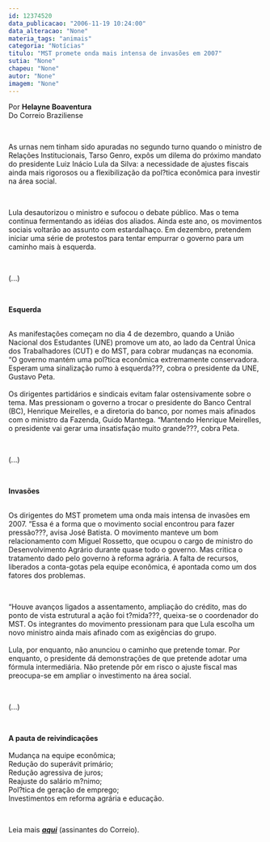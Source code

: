 ```yaml
---
id: 12374520
data_publicacao: "2006-11-19 10:24:00"
data_alteracao: "None"
materia_tags: "animais"
categoria: "Notícias"
titulo: "MST promete onda mais intensa de invasões em 2007"
sutia: "None"
chapeu: "None"
autor: "None"
imagem: "None"
---
```

<p><P class=MsoNormal style=\"MARGIN: 0cm 0cm 0pt\"><SPAN style=\"FONT-SIZE: 10pt; COLOR: black; FONT-FAMILY: Verdana\">Por <B style=\"mso-bidi-font-weight: normal\">Helayne Boaventura<BR></B>Do Correio Braziliense<?xml:namespace prefix = o ns = \"urn:schemas-microsoft-com:office:office\" /><o:p></o:p></SPAN></P></p>
<p><P class=MsoNormal style=\"MARGIN: 0cm 0cm 0pt\"><SPAN style=\"FONT-SIZE: 10pt; COLOR: black; FONT-FAMILY: Verdana\"><o:p>&nbsp;</o:p></SPAN></P></p>
<p><P class=MsoNormal style=\"MARGIN: 0cm 0cm 0pt\"><SPAN style=\"FONT-SIZE: 10pt; COLOR: black; FONT-FAMILY: Verdana\">As urnas nem tinham sido apuradas no segundo turno quando o ministro de Relações Institucionais, Tarso Genro, expôs um dilema do próximo mandato do presidente Luiz Inácio Lula da Silva: a necessidade de ajustes fiscais ainda mais rigorosos ou a flexibilização da pol?tica econômica para investir na área social. <o:p></o:p></SPAN></P></p>
<p><P class=MsoNormal style=\"MARGIN: 0cm 0cm 0pt\"><SPAN style=\"FONT-SIZE: 10pt; COLOR: black; FONT-FAMILY: Verdana\"><o:p>&nbsp;</o:p></SPAN></P></p>
<p><P class=MsoNormal style=\"MARGIN: 0cm 0cm 0pt\"><SPAN style=\"FONT-SIZE: 10pt; COLOR: black; FONT-FAMILY: Verdana\">Lula desautorizou o ministro e sufocou o debate público. Mas o tema continua fermentando as idéias dos aliados. Ainda este ano, os movimentos sociais voltarão ao assunto com estardalhaço. Em dezembro, pretendem iniciar uma série de protestos para tentar empurrar o governo para um caminho mais à esquerda.<o:p></o:p></SPAN></P></p>
<p><P class=MsoNormal style=\"MARGIN: 0cm 0cm 0pt\"><SPAN style=\"FONT-SIZE: 10pt; COLOR: black; FONT-FAMILY: Verdana; mso-bidi-font-weight: bold\"><o:p>&nbsp;</o:p></SPAN></P></p>
<p><P class=MsoNormal style=\"MARGIN: 0cm 0cm 0pt\"><SPAN style=\"FONT-SIZE: 10pt; COLOR: black; FONT-FAMILY: Verdana; mso-bidi-font-weight: bold\">(...)<o:p></o:p></SPAN></P></p>
<p><P class=MsoNormal style=\"MARGIN: 0cm 0cm 0pt\"><B><SPAN style=\"FONT-SIZE: 10pt; COLOR: black; FONT-FAMILY: Verdana\"><o:p>&nbsp;</o:p></SPAN></B></P></p>
<p><P class=MsoNormal style=\"MARGIN: 0cm 0cm 0pt\"><B><SPAN style=\"FONT-SIZE: 10pt; COLOR: black; FONT-FAMILY: Verdana\">Esquerda<o:p></o:p></SPAN></B></P></p>
<p><P class=MsoNormal style=\"MARGIN: 0cm 0cm 0pt\"><SPAN style=\"FONT-SIZE: 10pt; COLOR: black; FONT-FAMILY: Verdana\"><SPAN style=\"mso-spacerun: yes\"></SPAN><BR>As manifestações começam no dia 4 de dezembro, quando a União Nacional dos Estudantes (UNE) promove um ato, ao lado da Central Única dos Trabalhadores (CUT) e do MST, para cobrar mudanças na economia. “O governo mantém uma pol?tica econômica extremamente conservadora. Esperam uma sinalização rumo à esquerda???, cobra o presidente da UNE, Gustavo Peta. <BR><BR>Os dirigentes partidários e sindicais evitam falar ostensivamente sobre o tema. Mas pressionam o governo a trocar o presidente do Banco Central (BC), Henrique Meirelles, e a diretoria do banco, por nomes mais afinados com o ministro da Fazenda, Guido Mantega. “Mantendo Henrique Meirelles, o presidente vai gerar uma insatisfação muito grande???, cobra Peta.<B><o:p></o:p></B></SPAN></P></p>
<p><P class=MsoNormal style=\"MARGIN: 0cm 0cm 0pt\"><B><SPAN style=\"FONT-SIZE: 10pt; COLOR: black; FONT-FAMILY: Verdana\"><o:p>&nbsp;</o:p></SPAN></B></P></p>
<p><P class=MsoNormal style=\"MARGIN: 0cm 0cm 0pt\"><SPAN style=\"FONT-SIZE: 10pt; COLOR: black; FONT-FAMILY: Verdana; mso-bidi-font-weight: bold\">(...)<o:p></o:p></SPAN></P></p>
<p><P class=MsoNormal style=\"MARGIN: 0cm 0cm 0pt\"><B><SPAN style=\"FONT-SIZE: 10pt; COLOR: black; FONT-FAMILY: Verdana\"><o:p>&nbsp;</o:p></SPAN></B></P></p>
<p><P class=MsoNormal style=\"MARGIN: 0cm 0cm 0pt\"><B><SPAN style=\"FONT-SIZE: 10pt; COLOR: black; FONT-FAMILY: Verdana\">Invasões</SPAN></B><SPAN style=\"FONT-SIZE: 10pt; COLOR: black; FONT-FAMILY: Verdana\"> <BR style=\"mso-special-character: line-break\"><BR style=\"mso-special-character: line-break\"><o:p></o:p></SPAN></P></p>
<p><P class=MsoNormal style=\"MARGIN: 0cm 0cm 0pt\"><SPAN style=\"FONT-SIZE: 10pt; COLOR: black; FONT-FAMILY: Verdana\">Os dirigentes do MST prometem uma onda mais intensa de invasões em 2007. “Essa é a forma que o movimento social encontrou para fazer pressão???, avisa José Batista. O movimento manteve um bom relacionamento com Miguel Rossetto, que ocupou o cargo de ministro do Desenvolvimento Agrário durante quase todo o governo. Mas critica o tratamento dado pelo governo à reforma agrária. A falta de recursos, liberados a conta-gotas pela equipe econômica, é apontada como um dos fatores dos problemas. <o:p></o:p></SPAN></P></p>
<p><P class=MsoNormal style=\"MARGIN: 0cm 0cm 0pt\"><SPAN style=\"FONT-SIZE: 10pt; COLOR: black; FONT-FAMILY: Verdana\"><o:p>&nbsp;</o:p></SPAN></P></p>
<p><P class=MsoNormal style=\"MARGIN: 0cm 0cm 0pt\"><SPAN style=\"FONT-SIZE: 10pt; COLOR: black; FONT-FAMILY: Verdana\">“Houve avanços ligados a assentamento, ampliação do crédito, mas do ponto de vista estrutural a ação foi t?mida???, queixa-se o coordenador do MST. Os integrantes do movimento pressionam para que Lula escolha um novo ministro ainda mais afinado com as exigências do grupo. <BR><BR>Lula, por enquanto, não anunciou o caminho que pretende tomar. Por enquanto, o presidente dá demonstrações de que pretende adotar uma fórmula intermediária. Não pretende pôr em risco o ajuste fiscal mas preocupa-se em ampliar o investimento na área social.<o:p></o:p></SPAN></P></p>
<p><P class=MsoNormal style=\"MARGIN: 0cm 0cm 0pt\"><SPAN style=\"FONT-SIZE: 10pt; COLOR: black; FONT-FAMILY: Verdana\"><o:p>&nbsp;</o:p></SPAN></P></p>
<p><P class=MsoNormal style=\"MARGIN: 0cm 0cm 0pt\"><SPAN style=\"FONT-SIZE: 10pt; COLOR: black; FONT-FAMILY: Verdana\">(...)<o:p></o:p></SPAN></P></p>
<p><P class=MsoNormal style=\"MARGIN: 0cm 0cm 0pt\"><SPAN style=\"FONT-SIZE: 10pt; COLOR: black; FONT-FAMILY: Verdana\"><o:p>&nbsp;</o:p></SPAN></P></p>
<p><P class=MsoNormal style=\"MARGIN: 0cm 0cm 0pt\"><SPAN style=\"FONT-SIZE: 10pt; COLOR: black; FONT-FAMILY: Verdana\"><o:p></o:p></SPAN></P></p>
<p><P class=MsoNormal style=\"MARGIN: 0cm 0cm 0pt\"><SPAN style=\"FONT-SIZE: 10pt; COLOR: black; FONT-FAMILY: Verdana\"><o:p></o:p></SPAN></P></p>
<p><P class=MsoNormal style=\"MARGIN: 0cm 0cm 0pt\"><B><SPAN style=\"FONT-SIZE: 10pt; COLOR: black; FONT-FAMILY: Verdana\">A pauta de reivindicações</SPAN></B><SPAN style=\"FONT-SIZE: 10pt; FONT-FAMILY: Verdana\"><BR><BR><!--<br><font class=\"sutia\"></font><br> --><!--<br> <font class=\"assinatura\"></font><br> --><!-- <font class=\"complassinatura\"></font><br> --><!--  --><SPAN style=\"COLOR: black; mso-bidi-font-weight: bold\">Mudança na equipe econômica; </SPAN><SPAN style=\"COLOR: black\"><BR><SPAN style=\"mso-bidi-font-weight: bold\">Redução do superávit primário; </SPAN><BR><SPAN style=\"mso-bidi-font-weight: bold\">Redução agressiva de juros; </SPAN><BR><SPAN style=\"mso-bidi-font-weight: bold\">Reajuste do salário m?nimo; </SPAN><BR><SPAN style=\"mso-bidi-font-weight: bold\">Pol?tica de geração de emprego; </SPAN><BR><SPAN style=\"mso-bidi-font-weight: bold\">Investimentos em reforma agrária e educação.</SPAN></SPAN></SPAN></P></p>
<p><P class=MsoNormal style=\"MARGIN: 0cm 0cm 0pt\"><SPAN style=\"FONT-SIZE: 10pt; FONT-FAMILY: Verdana\"><SPAN style=\"COLOR: black\"><SPAN style=\"mso-bidi-font-weight: bold\"></SPAN></SPAN></SPAN>&nbsp;</P></p>
<p><P class=MsoNormal style=\"MARGIN: 0cm 0cm 0pt\"><SPAN style=\"FONT-SIZE: 10pt; FONT-FAMILY: Verdana\"><SPAN style=\"COLOR: black\"><SPAN style=\"mso-bidi-font-weight: bold\">Leia mais <A href=\"https://dyn1.correioweb.com.br/cbonline/politica/pri_pol_214.htm?\" target=_blank><STRONG><EM>aqui</EM></STRONG></A> (assinantes do Correio).</SPAN></SPAN></SPAN></P> </p>

